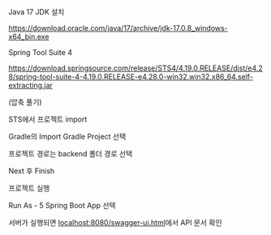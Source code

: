 Java 17 JDK 설치

https://download.oracle.com/java/17/archive/jdk-17.0.8_windows-x64_bin.exe

Spring Tool Suite 4

https://download.springsource.com/release/STS4/4.19.0.RELEASE/dist/e4.28/spring-tool-suite-4-4.19.0.RELEASE-e4.28.0-win32.win32.x86_64.self-extracting.jar

(압축 풀기)

STS에서 프로젝트 import

Gradle의 Import Gradle Project 선택

프로젝트 경로는 backend 폴더 경로 선택

Next 후 Finish


프로젝트 실행

Run As - 5 Spring Boot App 선택

서버가 실행되면 [localhost:8080/swagger-ui.html](http://localhost:8080/swagger-ui.html)에서 API 문서 확인
